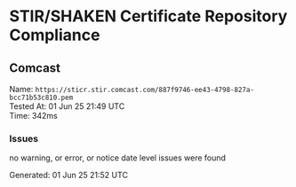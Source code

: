 # STIR/SHAKEN Certificate Repository Compliance

## Comcast

Name: `https://sticr.stir.comcast.com/887f9746-ee43-4798-827a-bcc71b53c810.pem`\
Tested At: 01 Jun 25 21:49 UTC\
Time: 342ms

### Issues

no warning, or error, or notice date level issues were found

Generated: 01 Jun 25 21:52 UTC